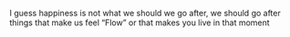 I guess happiness is not what we should we go after, we should go after things that make us feel “Flow” or that makes you live in that moment